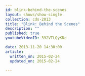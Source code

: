 ```yaml
---
id: blink-behind-the-scenes
layout: shows/show-single
collection: cds-2013
title: "Blink: Behind the Scenes"
description: ""
published: true
youtubeVideoID: 392VTLQyKDc

date: 2013-11-20 14:30:00
article:
  written_on: 2015-02-24
  updated_on: 2015-02-24

---
```

